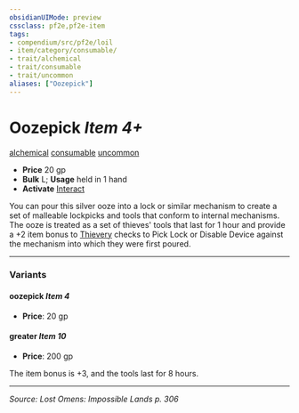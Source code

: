 ```yaml
---
obsidianUIMode: preview
cssclass: pf2e,pf2e-item
tags:
- compendium/src/pf2e/loil
- item/category/consumable/
- trait/alchemical
- trait/consumable
- trait/uncommon
aliases: ["Oozepick"]
---
```

# Oozepick *Item 4+*  
[alchemical](alchemical.md "Alchemical Item Trait")  [consumable](consumable.md "Consumable Item Trait")  [uncommon](uncommon.md "Uncommon Rarity Trait")  

- **Price** 20 gp
- **Bulk** L; **Usage** held in 1 hand
- **Activate** [Interact](interact.md)

You can pour this silver ooze into a lock or similar mechanism to create a set of malleable lockpicks and tools that conform to internal mechanisms. The ooze is treated as a set of thieves' tools that last for 1 hour and provide a +2 item bonus to [Thievery](skills.md#Thievery) checks to Pick Lock or Disable Device against the mechanism into which they were first poured.

---

### Variants

#### oozepick *Item 4*

- **Price**: 20 gp

#### greater *Item 10*

- **Price**: 200 gp

The item bonus is +3, and the tools last for 8 hours.

---
*Source: Lost Omens: Impossible Lands p. 306*